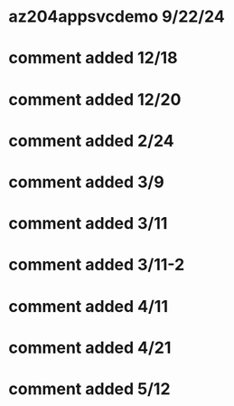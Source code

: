 # az204appsvcdemo  9/22/24
# comment added 12/18
# comment added 12/20
# comment added 2/24
# comment added 3/9
# comment added 3/11
# comment added 3/11-2
# comment added 4/11
# comment added 4/21
# comment added 5/12
